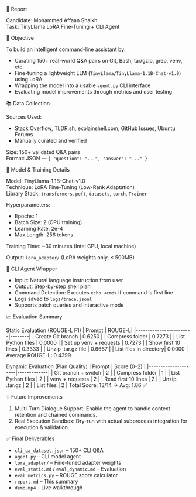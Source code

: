 📄 Report

Candidate: Mohammed Affaan Shaikh  
Task: TinyLlama LoRA Fine-Tuning + CLI Agent

🎯 Objective

To build an intelligent command-line assistant by:

- Curating 150+ real-world Q&A pairs on Git, Bash, tar/gzip, grep, venv, etc.
- Fine-tuning a lightweight LLM (`TinyLlama/TinyLlama-1.1B-Chat-v1.0`) using LoRA
- Wrapping the model into a usable `agent.py` CLI interface
- Evaluating model improvements through metrics and user testing

📚 Data Collection

Sources Used:

- Stack Overflow, TLDR.sh, explainshell.com, GitHub Issues, Ubuntu Forums
- Manually curated and verified

Size: 150+ validated Q&A pairs  
Format: JSON — `{ "question": "...", "answer": "..." }`

🔧 Model & Training Details

Model: TinyLlama-1.1B-Chat-v1.0  
Technique: LoRA Fine-Tuning (Low-Rank Adaptation)  
Library Stack: `transformers`, `peft`, `datasets`, `torch`, `Trainer`

Hyperparameters:

- Epochs: 1
- Batch Size: 2 (CPU training)
- Learning Rate: 2e-4
- Max Length: 256 tokens

Training Time: ~30 minutes (Intel CPU, local machine)

Output: `lora_adapter/` (LoRA weights only, ≤ 500MB)

🤖 CLI Agent Wrapper

- Input: Natural language instruction from user
- Output: Step-by-step shell plan
- Command Detection: Executes `echo <cmd>` if command is first line
- Logs saved to `logs/trace.jsonl`
- Supports batch queries and interactive mode

📈 Evaluation Summary

Static Evaluation (ROUGE-L F1)
| Prompt | ROUGE-L|
|------------------------|--------|
| Create Git branch | 0.6250 |
| Compress folder | 0.7273 |
| List Python files | 0.0000 |
| Set up venv + requests | 0.7273 |
| Show first 10 lines | 0.3333 |
| Unzip .tar.gz file | 0.6667 |
| List files in directory| 0.0000 |
Average ROUGE-L: 0.4399

Dynamic Evaluation (Plan Quality)
| Prompt | Score (0–2) |
|---------------------|-------------|
| Git branch + switch | 2 |
| Compress folder | 1 |
| List Python files | 2 |
| venv + requests | 2 |
| Read first 10 lines | 2 |
| Unzip .tar.gz | 2 |
| List files | 2 |
Total Score: 13/14 → Avg: 1.86 ✅

💡 Future Improvements

1. Multi-Turn Dialogue Support: Enable the agent to handle context retention and chained commands.
2. Real Execution Sandbox: Dry-run with actual subprocess integration for execution & validation.

✅ Final Deliverables

- `cli_qa_dataset.json` – 150+ CLI Q&A
- `agent.py` – CLI model agent
- `lora_adapter/` – Fine-tuned adapter weights
- `eval_static.md` / `eval_dynamic.md` – Evaluation
- `eval_metrics.py` – ROUGE score calculator
- `report.md` – This summary
- `demo.mp4` – Live walkthrough
